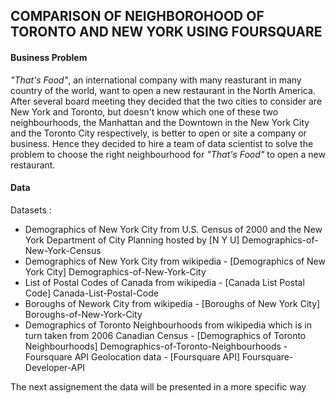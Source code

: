 ## COMPARISON OF NEIGHBOROHOOD OF TORONTO AND NEW YORK USING FOURSQUARE

#### Business Problem
*"That's Food"*, an international company with many reasturant in many country of the world, want to open a new restaurant in the North America. After several board meeting they decided that the two cities to consider are  New York and Toronto, but doesn't know which one of these two neighbourhoods, the Manhattan and the Downtown in the New York City and the Toronto City respectively, is better to open or site a company or business. Hence they decided to hire a team of data scientist to solve the problem to choose the right neighbourhood for *"That's Food"* to open a new restaurant.  

#### Data      
Datasets :

- Demographics of New York City from U.S. Census of 2000 and the New York Department of City Planning hosted by [N Y U] Demographics-of-New-York-Census
- Demographics of New York City from wikipedia - [Demographics of New York City] Demographics-of-New-York-City
- List of Postal Codes of Canada from wikipedia - [Canada List Postal Code] Canada-List-Postal-Code
- Boroughs of Nework City from wikipedia - [Boroughs of New York City] Boroughs-of-New-York-City
- Demographics of Toronto Neighbourhoods from wikipedia which is in turn taken from 2006 Canadian Census - [Demographics of Toronto Neighbourhoods] Demographics-of-Toronto-Neighbourhoods
-Foursquare API Geolocation data - [Foursquare API] Foursquare-Developer-API

The next assignement the data will be presented in a more specific way                                
      
